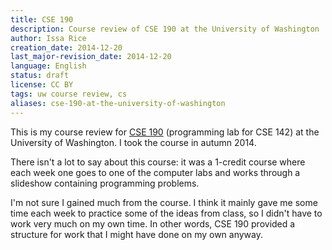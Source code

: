 ```yaml
---
title: CSE 190
description: Course review of CSE 190 at the University of Washington
author: Issa Rice
creation_date: 2014-12-20
last_major-revision_date: 2014-12-20
language: English
status: draft
license: CC BY
tags: uw course review, cs
aliases: cse-190-at-the-university-of-washington
---
```


This is my course review for [CSE 190](http://courses.cs.washington.edu/courses/cse142/14au/labs.shtml) (programming lab for CSE 142) at the University of Washington.
I took the course in autumn 2014.

There isn't a lot to say about this course: it was a 1-credit course where each week one goes to one of the computer labs and works through a slideshow containing programming problems.

I'm not sure I gained much from the course.
I think it mainly gave me some time each week to practice some of the ideas from class, so I didn't have to work very much on my own time.
In other words, CSE 190 provided a structure for work that I might have done on my own anyway.
